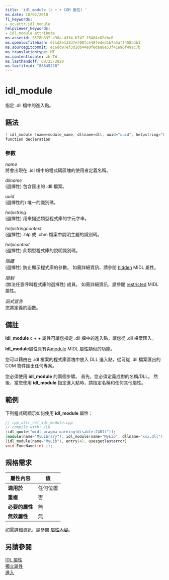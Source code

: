 ```yaml
---
title: 'idl_module (c + + COM 屬性) '
ms.date: 10/02/2018
f1_keywords:
- vc-attr.idl_module
helpviewer_keywords:
- idl_module attribute
ms.assetid: 3578b337-e38a-4334-b747-15404c02dbc0
ms.openlocfilehash: 651d2e133d7ef08fce48feded1b7a5aff458adb1
ms.sourcegitcommit: ec6dd97ef3d10b44e0fedaa8e53f41696f49ac7b
ms.translationtype: MT
ms.contentlocale: zh-TW
ms.lasthandoff: 08/25/2020
ms.locfileid: "88845220"
---
```

# <a name="idl_module"></a>idl_module

指定 .dll 檔中的進入點。

## <a name="syntax"></a>語法

```cpp
[ idl_module (name=module_name, dllname=dll, uuid="uuid", helpstring="help text", helpstringcontext=helpcontextID, helpcontext=helpcontext, hidden, restricted) ]
function declaration
```

### <a name="parameters"></a>參數

*name*<br/>
將會出現在 .idl 檔中的程式碼區塊的使用者定義名稱。

*dllname*<br/>
 (選擇性) 包含匯出的 .dll 檔案。

*uuid*<br/>
 (選擇性的) 唯一的識別碼。

*helpstring*<br/>
 (選擇性) 用來描述類型程式庫的字元字串。

*helpstringcontext*<br/>
 (選擇性) .hlp 或 .chm 檔案中說明主題的識別碼。

*helpcontext*<br/>
 (選擇性) 此類型程式庫的說明識別碼。

*隱藏*<br/>
 (選擇性) 防止顯示程式庫的參數。 如需詳細資訊，請參閱 [hidden](/windows/win32/Midl/hidden) MIDL 屬性。

*限制*<br/>
 (無法任意呼叫程式庫的選擇性) 成員。 如需詳細資訊，請參閱 [restricted](/windows/win32/Midl/restricted) MIDL 屬性。

*函式宣告*<br/>
您將定義的函數。

## <a name="remarks"></a>備註

**Idl_module** c + + 屬性可讓您指定 .dll 檔中的進入點，讓您從 .dll 檔案匯入。

**Idl_module**屬性具有與[module](/windows/win32/Midl/module) MIDL 屬性類似的功能。

您可以藉由在 .idl 檔案的程式庫區塊中放入 DLL 進入點，從可從 .dll 檔案匯出的 COM 物件匯出任何專案。

您必須使用 **idl_module** 的兩個步驟。 首先，您必須定義成對的名稱/DLL。 然後，當您使用 **idl_module** 指定進入點時，請指定名稱和任何其他屬性。

## <a name="example"></a>範例

下列程式碼顯示如何使用 **idl_module** 屬性：

```cpp
// cpp_attr_ref_idl_module.cpp
// compile with: /LD
[idl_quote("midl_pragma warning(disable:2461)")];
[module(name="MyLibrary"), idl_module(name="MyLib", dllname="xxx.dll")];
[idl_module(name="MyLib"), entry(4), usesgetlasterror]
void FuncName(int i);
```

## <a name="requirements"></a>規格需求

| 屬性內容 | 值 |
|-|-|
|**適用於**|任何位置|
|**重複**|否|
|**必要的屬性**|無|
|**無效屬性**|無|

如需詳細資訊，請參閱 [屬性內容](cpp-attributes-com-net.md#contexts)。

## <a name="see-also"></a>另請參閱

[IDL 屬性](idl-attributes.md)<br/>
[獨立屬性](stand-alone-attributes.md)<br/>
[進入](entry.md)
